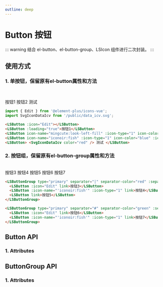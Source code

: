 ```yaml
---
outline: deep
---
```


# Button 按钮

::: warning 结合 el-button、el-button-group、LSIcon 组件进行二次封装。
:::

## 使用方式

### 1. 单按钮，保留原有el-button属性和方法

<br />

<LSButton :icon="Edit"></LSButton>
<LSButton :loading="true">按钮1</LSButton>
<LSButton icon-name="mingcute:look-left-fill" :icon-type="1" icon-color="red" icon-width="30" icon-height="30"></LSButton>
<LSButton icon-name="iconoir:fish" :icon-type="1" icon-color="blue" :icon-width="30" :icon-height="30">按钮2</LSButton>
<LSButton>
<SvgIconDataIcv color="red" /> 测试
</LSButton>

```ts
import { Edit } from '@element-plus/icons-vue';
import SvgIconDataIcv from '/public/data_icv.svg';
```

```html
<LSButton :icon="Edit"></LSButton>
<LSButton :loading="true">按钮1</LSButton>
<LSButton icon-name="mingcute:look-left-fill" :icon-type="1" icon-color="red" icon-width="30" icon-height="30"></LSButton>
<LSButton icon-name="iconoir:fish" :icon-type="1" icon-color="blue" :icon-width="30" :icon-height="30">按钮2</LSButton>
<LSButton> <SvgIconDataIcv color="red" /> 测试 </LSButton>
```

### 2. 按钮组，保留原有el-button-group属性和方法

<br />

<LSButtonGroup type="primary" separator="|" separator-color="red" :separator-size="12">
  <LSButton :icon="Edit" link>按钮3</LSButton>
  <LSButton :icon-name="'iconoir:fish'" :icon-type="1" link>按钮4</LSButton>
  <LSButton link>按钮5</LSButton>
</LSButtonGroup>

<LSButtonGroup type="primary" separator="#" separator-color="green" :separator-size="16">
  <LSButton :icon="Edit" link>按钮6</LSButton>
  <LSButton :icon-name="'iconoir:fish'" :icon-type="1" link>按钮7</LSButton>
</LSButtonGroup>

```html
<LSButtonGroup type="primary" separator="|" separator-color="red" :separator-size="12">
  <LSButton :icon="Edit" link>按钮3</LSButton>
  <LSButton :icon-name="'iconoir:fish'" :icon-type="1" link>按钮4</LSButton>
  <LSButton link>按钮5</LSButton>
</LSButtonGroup>

<LSButtonGroup type="primary" separator="#" separator-color="green" :separator-size="16">
  <LSButton :icon="Edit" link>按钮6</LSButton>
  <LSButton :icon-name="'iconoir:fish'" :icon-type="1" link>按钮7</LSButton>
</LSButtonGroup>
```

## Button API

### 1. Attributes

<ApiIntro :tableColumn="tableColumn" :tableData="tableData" />

## ButtonGroup API

### 1. Attributes

<ApiIntro :tableColumn="tableColumn" :tableData="tableData2" />

<script setup>
  import { ref } from 'vue';
  import { Edit } from '@element-plus/icons-vue'
  import SvgIconDataIcv from '/public/data_icv.svg';
  import { tableColumn } from './constant';

  const tableData = ref([
    {
      name: 'iconType',
      desc: '图标类型， 默认el-icon，1：iconify，2：svg',
      type: 'string / number',
      value: '-'
    },
    {
      name: 'iconName',
      desc: '图标名称',
      type: 'string / object',
      value: '-'
    },
    {
      name: 'iconColor',
      desc: '图标颜色, 默认跟随按钮',
      type: 'string',
      value: '-'
    },
    {
      name: 'iconWidth',
      desc: '图标宽度，适用于iconify和svg',
      type: 'string / number',
      value: 16
    },
    {
      name: 'iconHeight',
      desc: '图标高度，适用于iconify和svg',
      type: 'string / number',
      value: 16
    },
    {
      name: 'iconSize',
      desc: '图标大小，适用于el-icon',
      type: 'string / number',
      value: 16
    }
  ]);
  const tableData2 = ref([
    {
      name: 'separator',
      desc: '按钮之间分割符号',
      type: 'string',
      value: '-'
    },
    {
      name: 'separatorColor',
      desc: '按钮之间分割符号颜色',
      type: 'string',
      value: '#333'
    },
    {
      name: 'separatorSize',
      desc: '按钮之间分割符号大小',
      type: 'string / number',
      value: '12'
    }
  ]);
</script>
